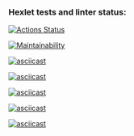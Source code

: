 ### Hexlet tests and linter status:
[![Actions Status](https://github.com/sir-edgar/python-project-49/actions/workflows/hexlet-check.yml/badge.svg)](https://github.com/sir-edgar/python-project-49/actions)

[![Maintainability](https://api.codeclimate.com/v1/badges/4a5994db1733f3bd167e/maintainability)](https://codeclimate.com/github/sir-edgar/python-project-49/maintainability)

[![asciicast](https://asciinema.org/a/sOPhW9wbu3XkYextvndFqn1Nx.svg)](https://asciinema.org/a/sOPhW9wbu3XkYextvndFqn1Nx)

[![asciicast](https://asciinema.org/a/U6vO1eFAOUyjZpVyNZgUgpUnd.svg)](https://asciinema.org/a/U6vO1eFAOUyjZpVyNZgUgpUnd) 

[![asciicast](https://asciinema.org/a/IG4LEO0r0jrrT9zJeeHM8aSAj.svg)](https://asciinema.org/a/IG4LEO0r0jrrT9zJeeHM8aSAj)

[![asciicast](https://asciinema.org/a/RTUfKydkJXeg1DSYf9wSrQsVw.svg)](https://asciinema.org/a/RTUfKydkJXeg1DSYf9wSrQsVw) 

[![asciicast](https://asciinema.org/a/NzqWT2lMIb7YClsIC3LGCXCHT.svg)](https://asciinema.org/a/NzqWT2lMIb7YClsIC3LGCXCHT)


